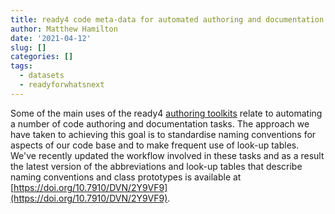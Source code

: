 ```yaml
---
title: ready4 code meta-data for automated authoring and documentation
author: Matthew Hamilton
date: '2021-04-12'
slug: []
categories: []
tags:
  - datasets
  - readyforwhatsnext
---
```


Some of the main uses of the ready4 [authoring toolkits](../../tags/authoring-toolkits) relate to automating a number of code authoring and documentation tasks. The approach we have taken to achieving this goal is to standardise naming conventions for aspects of our code base and to make frequent use of look-up tables. We've recently updated the workflow involved in these tasks and as a result the latest version of the abbreviations and look-up tables that describe naming conventions and class prototypes is available at [https://doi.org/10.7910/DVN/2Y9VF9](https://doi.org/10.7910/DVN/2Y9VF9).